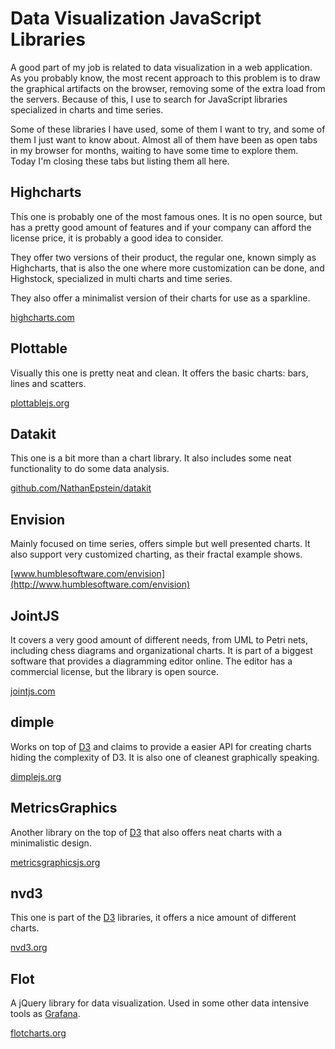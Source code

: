 Data Visualization JavaScript Libraries
=======================================


A good part of my job is related to data visualization in a web application. As you probably know, the most recent approach to this problem is to draw the graphical artifacts on the browser, removing some of the extra load from the servers. Because of this, I use to search for JavaScript libraries specialized in charts and time series.

Some of these libraries I have used, some of them I want to try, and some of them I just want to know about. Almost all of them have been as open tabs in my browser for months, waiting to have some time to explore them. Today I'm closing these tabs but listing them all here.
 
## Highcharts

This one is probably one of the most famous ones. It is no open source, but has a pretty good amount of features and if your company can afford the license price, it is probably a good idea to consider.

They offer two versions of their product, the regular one, known simply as Highcharts, that is also the one where more customization can be done, and Highstock, specialized in multi charts and time series.
   
They also offer a minimalist version of their charts for use as a sparkline.

[highcharts.com](http://www.highcharts.com/)

 
## Plottable

Visually this one is pretty neat and clean. It offers the basic charts: bars, lines and scatters.

[plottablejs.org](http://plottablejs.org/)


## Datakit

This one is a bit more than a chart library. It also includes some neat functionality to do some data analysis.

[github.com/NathanEpstein/datakit](https://github.com/NathanEpstein/datakit)


## Envision

Mainly focused on time series, offers simple but well presented charts. It also support very customized charting, as their fractal example shows.

[www.humblesoftware.com/envision](http://www.humblesoftware.com/envision)


## JointJS

It covers a very good amount of different needs, from UML to Petri nets, including chess diagrams and organizational charts. It is part of a biggest software that provides a diagramming editor online. The editor has a commercial license, but the library is open source.

[jointjs.com](http://jointjs.com/)


## dimple

Works on top of [D3](http://d3js.org) and claims to provide a easier API for creating charts hiding the complexity of D3.
It is also one of cleanest graphically speaking.

[dimplejs.org](http://dimplejs.org/)


## MetricsGraphics

Another library on the top of [D3](http://d3js.org) that also offers neat charts with a minimalistic design.

[metricsgraphicsjs.org](http://metricsgraphicsjs.org/)


## nvd3

This one is part of the [D3](http://d3js.org) libraries, it offers a nice amount of different charts.

[nvd3.org](http://nvd3.org/)


## Flot

A jQuery library for data visualization. Used in some other data intensive tools as [Grafana](http://grafana.org/). 

[flotcharts.org](http://www.flotcharts.org/)
